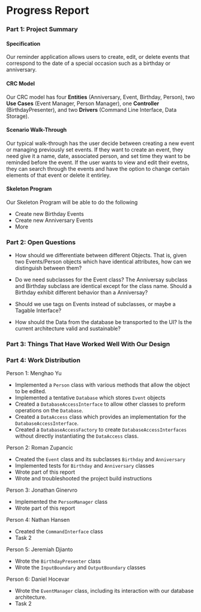 # Progress Report

### Part 1: Project Summary

#### Specification

Our reminder application allows users to create, edit, or delete events that correspond to the date of a special occasion such as a birthday or anniversary.

#### CRC Model

Our CRC model has four **Entities** (Anniversary, Event, Birthday, Person), two **Use Cases** (Event Manager, Person Manager), one **Controller** (BirthdayPresenter), and two **Drivers** (Command Line Interface, Data Storage).

#### Scenario Walk-Through

Our typical walk-through has the user decide between creating a new event or managing previously set events. If they want to create an event, they need give it a name, date, associated person, and set time they want to be reminded before the event. If the user wants to view and edit their evetns, they can search through the events and have the option to change certain elements of that event or delete it entirley.

#### Skeleton Program

Our Skeleton Program will be able to do the following

- Create new Birthday Events
- Create new Anniversary Events
- More

### Part 2: Open Questions

- How should we differentiate between different Objects. That is, given two Events/Person objects which have identical attributes, how can we distinguish between them?

- Do we need subclasses for the Event class? The Anniversay subclass and Birthday subclass are identical except for the class name. Should a Birthday exhibit different behavior than a Anniversay?

- Should we use tags on Events instead of subclasses, or maybe a Tagable Interface?

- How should the Data from the database be transported to the UI? Is the current architecture valid and sustainable?

### Part 3: Things That Have Worked Well With Our Design

### Part 4: Work Distribution

Person 1: Menghao Yu

- Implemented a `Person` class with various methods that allow the object to be edited.
- Implemented a tentative `Database` which stores `Event` objects
- Created a `DatabaseAccessInterface` to allow other classes to preform operations on the `Database`.
- Created a `DataAccess` class which provides an implementation for the `DatabaseAccessInterface`.
- Created a `DatabaseAccessFactory` to create `DatabaseAccessInterfaces` without directly instantiating the `DataAccess` class.

Person 2: Roman Zupancic

- Created the `Event` class and its subclasses `Birthday` and `Anniversary`
- Implemented tests for `Birthday` and `Anniversary` classes
- Wrote part of this report
- Wrote and troubleshooted the project build instructions

Person 3: Jonathan Ginervro

- Implemented the `PersonManager` class
- Wrote part of this report

Person 4: Nathan Hansen

- Created the `CommandInterface` class
- Task 2

Person 5: Jeremiah Djianto

- Wrote the `BirthdayPresenter` class
- Wrote the `InputBoundary` and `OutputBoundary` classes

Person 6: Daniel Hocevar

- Wrote the `EventManager` class, including its interaction with our database architecture.
- Task 2
